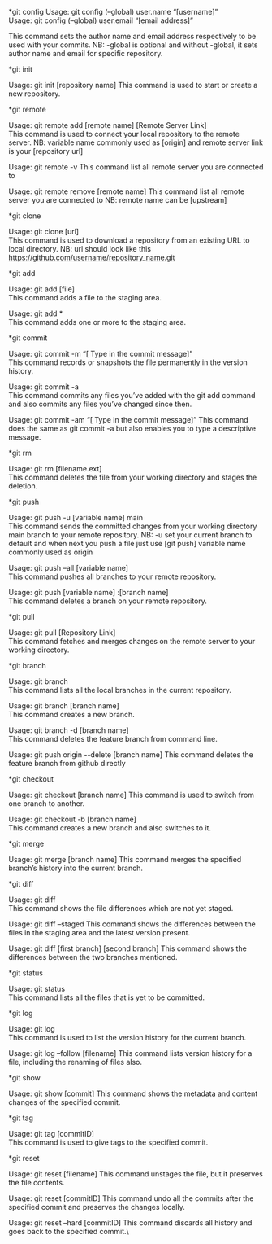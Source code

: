 *git config
Usage: git config (–global) user.name “[username]”  
Usage: git config (–global) user.email “[email address]”  

This command sets the author name and email address respectively to be used with your commits.
NB: -global is optional and without -global, it sets author name and email for specific repository.


*git init

Usage: git init [repository name]
This command is used to start or create a new repository.


*git remote

Usage: git remote add [remote name] [Remote Server Link]  
This command is used to connect your local repository to the remote server.
NB: variable name commonly used as [origin] and remote server link is your [repository url]

Usage: git remote -v
This command list all remote server you are connected to

Usage: git remote remove [remote name]
This command list all remote server you are connected to
NB: remote name can be [upstream]


*git clone

Usage: git clone [url]  
This command is used to download a repository from an existing URL to local directory.
NB: url should look like this <https://github.com/username/repository_name.git>


*git add

Usage: git add [file]  
This command adds a file to the staging area.

Usage: git add *  
This command adds one or more to the staging area.


*git commit

Usage: git commit -m “[ Type in the commit message]”  
This command records or snapshots the file permanently in the version history.

Usage: git commit -a  
This command commits any files you’ve added with the git add command and also commits any files you’ve changed since then.

Usage: git commit -am  “[ Type in the commit message]”
This command does the same as git commit -a but also enables you to type a descriptive message.


*git rm

Usage: git rm [filename.ext]  
This command deletes the file from your working directory and stages the deletion.


*git push

Usage: git push -u [variable name] main  
This command sends the committed changes from your working directory main branch to your remote repository.
NB: -u set your current branch to default and when next you push a file just use [git push]
variable name commonly used as origin

Usage: git push –all [variable name]  
This command pushes all branches to your remote repository.

Usage: git push [variable name] :[branch name]  
This command deletes a branch on your remote repository.


*git pull

Usage: git pull [Repository Link]  
This command fetches and merges changes on the remote server to your working directory.


*git branch

Usage: git branch  
This command lists all the local branches in the current repository.

Usage: git branch [branch name]  
This command creates a new branch.

Usage: git branch -d [branch name]  
This command deletes the feature branch from command line.

Usage: git push origin --delete [branch name]
This command deletes the feature branch from github directly


*git checkout

Usage: git checkout [branch name]
This command is used to switch from one branch to another.

Usage: git checkout -b [branch name]  
This command creates a new branch and also switches to it.


*git merge

Usage: git merge [branch name]
This command merges the specified branch’s history into the current branch.


*git diff

Usage: git diff  
This command shows the file differences which are not yet staged.

Usage: git diff –staged 
This command shows the differences between the files in the staging area and the latest version present.

Usage: git diff [first branch] [second branch]
This command shows the differences between the two branches mentioned.


*git status

Usage: git status  
This command lists all the files that is yet to be committed.


*git log

Usage: git log  
This command is used to list the version history for the current branch.

Usage: git log –follow [filename]
This command lists version history for a file, including the renaming of files also.


*git show

Usage: git show [commit]
This command shows the metadata and content changes of the specified commit.


*git tag

Usage: git tag [commitID]  
This command is used to give tags to the specified commit.


*git reset

Usage: git reset [filename]
This command unstages the file, but it preserves the file contents.

Usage: git reset [commitID]
This command undo all the commits after the specified commit and preserves the changes locally.

Usage: git reset –hard [commitID]
This command discards all history and goes back to the specified commit.\
